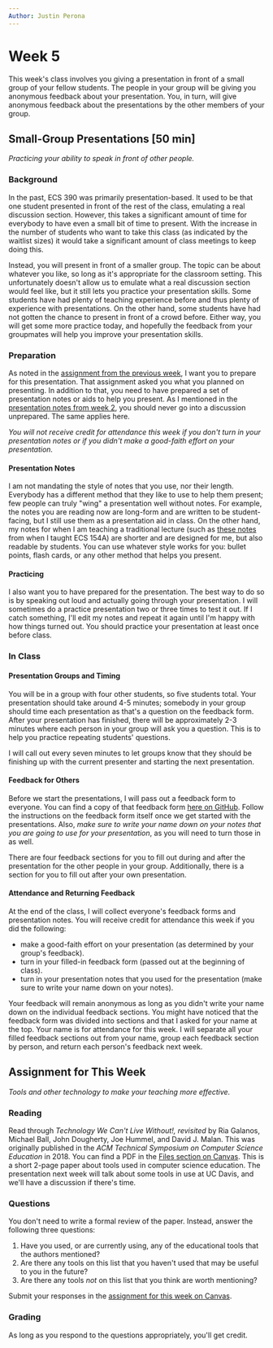 ```yaml
---
Author: Justin Perona
---
```


# Week 5

This week's class involves you giving a presentation in front of a small group of your fellow students.
The people in your group will be giving you anonymous feedback about your presentation.
You, in turn, will give anonymous feedback about the presentations by the other members of your group.

## Small-Group Presentations [50 min]

*Practicing your ability to speak in front of other people.*

### Background

In the past, ECS 390 was primarily presentation-based.
It used to be that one student presented in front of the rest of the class, emulating a real discussion section.
However, this takes a significant amount of time for everybody to have even a small bit of time to present.
With the increase in the number of students who want to take this class (as indicated by the waitlist sizes) it would take a significant amount of class meetings to keep doing this.

Instead, you will present in front of a smaller group.
The topic can be about whatever you like, so long as it's appropriate for the classroom setting.
This unfortunately doesn't allow us to emulate what a real discussion section would feel like, but it still lets you practice your presentation skills.
Some students have had plenty of teaching experience before and thus plenty of experience with presentations.
On the other hand, some students have had not gotten the chance to present in front of a crowd before.
Either way, you will get some more practice today, and hopefully the feedback from your groupmates will help you improve your presentation skills.

### Preparation

As noted in the [assignment from the previous week](https://canvas.ucdavis.edu/courses/369850/assignments/372348), I want you to prepare for this presentation.
That assignment asked you what you planned on presenting.
In addition to that, you need to have prepared a set of presentation notes or aids to help you present.
As I mentioned in the [presentation notes from week 2](../notes/teaching-guidelines-responsibilities.pdf), you should never go into a discussion unprepared.
The same applies here.

*You will not receive credit for attendance this week if you don't turn in your presentation notes or if you didn't make a good-faith effort on your presentation.*

#### Presentation Notes

I am not mandating the style of notes that you use, nor their length.
Everybody has a different method that they like to use to help them present; few people can truly "wing" a presentation well without notes.
For example, the notes you are reading now are long-form and are written to be student-facing, but I still use them as a presentation aid in class.
On the other hand, my notes for when I am teaching a traditional lecture (such as [these notes](https://github.com/jlperona-teaching/ecs154a-ssii18/blob/master/notes/1.14.pdf) from when I taught ECS 154A) are shorter and are designed for me, but also readable by students.
You can use whatever style works for you: bullet points, flash cards, or any other method that helps you present.

#### Practicing

I also want you to have prepared for the presentation.
The best way to do so is by speaking out loud and actually going through your presentation.
I will sometimes do a practice presentation two or three times to test it out.
If I catch something, I'll edit my notes and repeat it again until I'm happy with how things turned out.
You should practice your presentation at least once before class.

### In Class

#### Presentation Groups and Timing

You will be in a group with four other students, so five students total.
Your presentation should take around 4-5 minutes; somebody in your group should time each presentation as that's a question on the feedback form.
After your presentation has finished, there will be approximately 2-3 minutes where each person in your group will ask you a question.
This is to help you practice repeating students' questions.

I will call out every seven minutes to let groups know that they should be finishing up with the current presenter and starting the next presentation.

#### Feedback for Others

Before we start the presentations, I will pass out a feedback form to everyone.
You can find a copy of that feedback form [here on GitHub](../notes/presentation-feedback.pdf).
Follow the instructions on the feedback form itself once we get started with the presentations.
Also, *make sure to write your name down on your notes that you are going to use for your presentation*, as you will need to turn those in as well.

There are four feedback sections for you to fill out during and after the presentation for the other people in your group.
Additionally, there is a section for you to fill out after your own presentation.

#### Attendance and Returning Feedback

At the end of the class, I will collect everyone's feedback forms and presentation notes.
You will receive credit for attendance this week if you did the following:

* make a good-faith effort on your presentation (as determined by your group's feedback).
* turn in your filled-in feedback form (passed out at the beginning of class).
* turn in your presentation notes that you used for the presentation (make sure to write your name down on your notes).

Your feedback will remain anonymous as long as you didn't write your name down on the individual feedback sections.
You might have noticed that the feedback form was divided into sections and that I asked for your name at the top.
Your name is for attendance for this week.
I will separate all your filled feedback sections out from your name, group each feedback section by person, and return each person's feedback next week.

## Assignment for This Week

*Tools and other technology to make your teaching more effective.*

### Reading

Read through *Technology We Can't Live Without!, revisited* by Ria Galanos, Michael Ball, John Dougherty, Joe Hummel, and David J. Malan.
This was originally published in the *ACM Technical Symposium on Computer Science Education* in 2018.
You can find a PDF in the [Files section on Canvas](https://canvas.ucdavis.edu/files/6661077/download?download_frd=1).
This is a short 2-page paper about tools used in computer science education.
The presentation next week will talk about some tools in use at UC Davis, and we'll have a discussion if there's time.

### Questions

You don't need to write a formal review of the paper.
Instead, answer the following three questions:

1. Have you used, or are currently using, any of the educational tools that the authors mentioned?
2. Are there any tools on this list that you haven't used that may be useful to you in the future?
3. Are there any tools *not* on this list that you think are worth mentioning?

Submit your responses in the [assignment for this week on Canvas](https://canvas.ucdavis.edu/courses/356010/assignments/310492).

### Grading

As long as you respond to the questions appropriately, you'll get credit.
